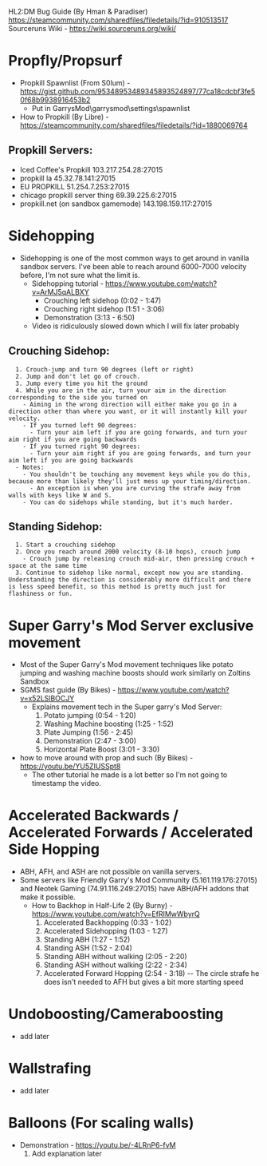 HL2:DM Bug Guide (By Hman & Paradiser) https://steamcommunity.com/sharedfiles/filedetails/?id=910513517<br/>
Sourceruns Wiki - https://wiki.sourceruns.org/wiki/


# Propfly/Propsurf
- Propkill Spawnlist (From S0lum) - https://gist.github.com/95348953489345893524897/77ca18cdcbf3fe50f68b9938916453b2<br/>
  - Put in GarrysMod\garrysmod\settings\spawnlist<br/>
- How to Propkill (By Libre) - https://steamcommunity.com/sharedfiles/filedetails/?id=1880069764 <br/>
## Propkill Servers:
  - Iced Coffee's Propkill 103.217.254.28:27015<br/>
  - propkill la 45.32.78.141:27015<br/>
  - EU PROPKILL 51.254.7.253:27015<br/>
  - chicago propkill server thing 69.39.225.6:27015<br/>
  - propkill.net (on sandbox gamemode) 143.198.159.117:27015<br/>

# Sidehopping  
  - Sidehopping is one of the most common ways to get around in vanilla sandbox servers. I've been able to reach around 6000-7000 velocity before, I'm not sure what the limit is.<br/>
    - Sidehopping tutorial - https://www.youtube.com/watch?v=ArMJ5qALBXY<br/>
      - Crouching left sidehop (0:02 - 1:47)<br/>
      - Crouching right sidehop (1:51 - 3:06)<br/>
      - Demonstration (3:13 - 6:50)<br/>
    - Video is ridiculously slowed down which I will fix later probably<br/>
    
   ## Crouching Sidehop:
      1. Crouch-jump and turn 90 degrees (left or right)
      2. Jump and don't let go of crouch. 
      3. Jump every time you hit the ground
      4. While you are in the air, turn your aim in the direction corresponding to the side you turned on
        - Aiming in the wrong direction will either make you go in a direction other than where you want, or it will instantly kill your velocity.
        - If you turned left 90 degrees:
          - Turn your aim left if you are going forwards, and turn your aim right if you are going backwards
        - If you turned right 90 degrees:
          - Turn your aim right if you are going forwards, and turn your aim left if you are going backwards
      - Notes: 
        - You shouldn't be touching any movement keys while you do this, because more than likely they'll just mess up your timing/direction.
          - An exception is when you are curving the strafe away from walls with keys like W and S.
        - You can do sidehops while standing, but it's much harder.
  ## Standing Sidehop:
      1. Start a crouching sidehop
      2. Once you reach around 2000 velocity (8-10 hops), crouch jump
        - Crouch jump by releasing crouch mid-air, then pressing crouch + space at the same time 
      3. Continue to sidehop like normal, except now you are standing. Understanding the direction is considerably more difficult and there is less speed benefit, so this method is pretty much just for flashiness or fun.

# Super Garry's Mod Server exclusive movement
  - Most of the Super Garry's Mod movement techniques like potato jumping and washing machine boosts should work similarly on Zoltins Sandbox<br/>
  - SGMS fast guide (By Bikes) - https://www.youtube.com/watch?v=x52LSlBOCJY<br/>
    - Explains movement tech in the Super garry's Mod Server: <br/>
      1. Potato jumping (0:54 - 1:20)<br/>
      2. Washing Machine boosting (1:25 - 1:52)<br/>
      3. Plate Jumping (1:56 - 2:45)<br/>
      4. Demonstration (2:47 - 3:00)<br/>
      5. Horizontal Plate Boost (3:01 - 3:30)<br/>
  - how to move around with prop and such (By Bikes) - https://youtu.be/YU5ZIUSSpt8<br/>
    - The other tutorial he made is a lot better so I'm not going to timestamp the video. <br/>

# Accelerated Backwards / Accelerated Forwards / Accelerated Side Hopping
- ABH, AFH, and ASH are not possible on vanilla servers. <br/>
- Some servers like Friendly Garry's Mod Community (5.161.119.176:27015) and Neotek Gaming (74.91.116.249:27015) have ABH/AFH addons that make it possible.  <br/>
  - How to Backhop in Half-Life 2 (By Burny) - https://www.youtube.com/watch?v=EfRIMwWbyrQ <br/>
    1. Accelerated Backhopping (0:33 - 1:02)<br/>
    2. Accelerated Sidehopping (1:03 - 1:27)<br/>
    3. Standing ABH (1:27 - 1:52)<br/>
    4. Standing ASH (1:52 - 2:04)<br/>
    5. Standing ABH without walking (2:05 - 2:20)<br/>
    6. Standing ASH without walking (2:22 - 2:34) <br/>
    7. Accelerated Forward Hopping (2:54 - 3:18) -- The circle strafe he does isn't needed to AFH but gives a bit more starting speed<br/>

# Undoboosting/Cameraboosting
-  add later

# Wallstrafing
- add later

# Balloons (For scaling walls)
- Demonstration - https://youtu.be/-4LRnP6-fvM<br/>
  1. Add explanation later
